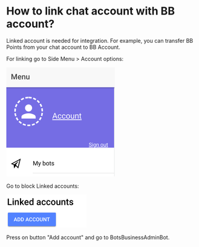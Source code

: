 # How to link chat account with BB account?

Linked account is needed for integration. For example, you can transfer BB Points from your chat account to BB Account.

For linking go to Side Menu &gt; Account options:

![](.gitbook/assets/image%20%2817%29.png)

Go to block Linked accounts:

![](.gitbook/assets/image%20%2827%29.png)

Press on button "Add account" and go to BotsBusinessAdminBot.






